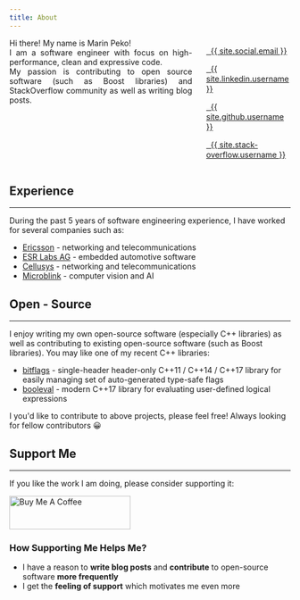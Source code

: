 ```yaml
---
title: About
---
```


<div style="width: 100%; overflow: hidden; margin: 0;">
    <div style="width: 65%; float: left; text-align: justify;">
        Hi there! My name is <span style="color: var(--highlight-color)">Marin Peko</span>!
        <br/>
        I am a software engineer with focus on high-performance, clean and expressive code.
        <br/>
        My passion is contributing to open source software (such as Boost libraries) and StackOverflow community as well as writing blog posts.
    </div>
    <div style="width: 30%; margin-left: 70%;">
        <p style="line-height: 18px;">
            <a href="mailto:{{ site.social.email }}" target="_blank" style="color: var(--text-color);">
                <i class="fas fa-envelope" aria-hidden="true"></i>&nbsp;&nbsp;{{ site.social.email }}
            </a>
        </p>
        <p style="line-height: 18px;">
            <a href="https://linkedin.com/in/{{ site.linkedin.username }}" target="_blank" style="color: var(--text-color);">
                <i class="fab fa-linkedin" aria-hidden="true"></i>&nbsp;&nbsp;{{ site.linkedin.username }}
            </a>
        </p>
        <p style="line-height: 18px;">
            <a href="https://github.com/{{ site.github.username }}" target="_blank" style="color: var(--text-color);">
                <i class="fab fa-github" aria-hidden="true"></i>&nbsp;&nbsp;{{ site.github.username }}
            </a>
        </p>
        <p style="line-height: 18px;">
            <a href="https://stackoverflow.com/users/5517378/{{ site.stack-overflow.username }}" target="_blank" style="color: var(--text-color);">
                <i class="fab fa-stack-overflow" aria-hidden="true"></i>&nbsp;&nbsp;{{ site.stack-overflow.username }}
            </a>
        </p>
    </div>
</div>

## Experience

---------

During the past 5 years of software engineering experience, I have worked for several companies such as:

- [Ericsson](https://www.ericsson.com/en) - networking and telecommunications
- [ESR Labs AG](https://www.esrlabs.com/) - embedded automotive software
- [Cellusys](https://www.cellusys.com/) - networking and telecommunications
- [Microblink](https://microblink.com/) - computer vision and AI

## Open - Source

---------

I enjoy writing my own open-source software (especially C++ libraries) as well as contributing to existing open-source software (such as Boost libraries). You may like one of my recent C++ libraries:

- [bitflags](https://github.com/m-peko/bitflags) - single-header header-only C++11 / C++14 / C++17 library for easily managing set of auto-generated type-safe flags
- [booleval](https://github.com/m-peko/booleval) - modern C++17 library for evaluating user-defined logical expressions

I you'd like to contribute to above projects, please feel free! Always looking for fellow contributors <span>&#128512;</span>

## Support Me

---------

If you like the work I am doing, please consider supporting it:

<a href="https://www.buymeacoffee.com/mpeko" target="_blank"><img src="https://cdn.buymeacoffee.com/buttons/v2/default-yellow.png" alt="Buy Me A Coffee" style="height: 60px !important;width: 217px !important;" ></a>

### How Supporting Me Helps Me?

- I have a reason to <strong style="color: var(--highlight-color);">write blog posts</strong> and <strong style="color: var(--highlight-color);">contribute</strong> to open-source software <strong style="color: var(--highlight-color);">more frequently</strong>
- I get the <strong style="color: var(--highlight-color);">feeling of support</strong> which motivates me even more
